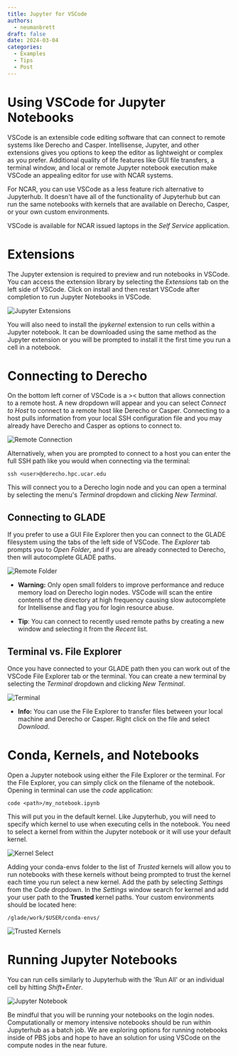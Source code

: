 ```yaml
---
title: Jupyter for VSCode
authors:
  - neumanbrett
draft: false
date: 2024-03-04
categories:
  - Examples
  - Tips
  - Post
---
```


# Using VSCode for Jupyter Notebooks

VSCode is an extensible code editing software that can connect to remote systems like Derecho and Casper.  Intellisense, Jupyter, and other extensions gives you options to keep the editor as lightweight or complex as you prefer.  Additional quality of life features like GUI file transfers, a terminal window, and local or remote Jupyter notebook execution make VSCode an appealing editor for use with NCAR systems.

<!-- more -->

For NCAR, you can use VSCode as a less feature rich alternative to Jupyterhub.  It doesn't have all of the functionality of Jupyterhub but can run the same notebooks with kernels that are available on Derecho, Casper, or your own custom environments.

VSCode is available for NCAR issued laptops in the *Self Service* application.

# Extensions

The Jupyter extension is required to preview and run notebooks in VSCode.  You can access the extension library by selecting the *Extensions* tab on the left side of VSCode.  Click on install and then restart VSCode after completion to run Jupyter Notebooks in VSCode.

![Jupyter Extensions](2024-03-04-vscode-jupyter/media/extensions.png)

You will also need to install the *ipykernel* extension to run cells within a Jupyter notebook.  It can be downloaded using the same method as the Jupyter extension or you will be prompted to install it the first time you run a cell in a notebook.

# Connecting to Derecho

On the bottom left corner of VSCode is a >< button that allows connection to a remote host.  A new dropdown will appear and you can select *Connect to Host* to connect to a remote host like Derecho or Casper.  Connecting to a host pulls information from your local SSH configuration file and you may already have Derecho and Casper as options to connect to.

![Remote Connection](2024-03-04-vscode-jupyter/media/remoteconn.png)

Alternatively, when you are prompted to connect to a host you can enter the full SSH path like you would when connecting via the terminal:

```
ssh <user>@derecho.hpc.ucar.edu
```

This will connect you to a Derecho login node and you can open a terminal by selecting the menu's *Terminal* dropdown and clicking *New Terminal*.  

## Connecting to GLADE

If you prefer to use a GUI File Explorer then you can connect to the GLADE filesystem using the tabs of the left side of VSCode.  The *Explorer* tab prompts you to *Open Folder*, and if you are already connected to Derecho, then will autocomplete GLADE paths.

![Remote Folder](2024-03-04-vscode-jupyter/media/openfolder.png)

 * **Warning:** Only open small folders to improve performance and reduce memory load on Derecho login nodes.  VSCode will scan the entire contents of the directory at high frequency causing slow autocomplete for Intellisense and flag you for login resource abuse.

* **Tip**: You can connect to recently used remote paths by creating a new window and selecting it from the *Recent* list.

## Terminal vs. File Explorer

Once you have connected to your GLADE path then you can work out of the VSCode File Explorer tab or the terminal.  You can create a new terminal by selecting the *Terminal* dropdown and clicking *New Terminal*. 

![Terminal](2024-03-04-vscode-jupyter/media/condaterminal.png)

* **Info:** You can use the File Explorer to transfer files between your local machine and Derecho or Casper.  Right click on the file and select *Download*.

# Conda, Kernels, and Notebooks

Open a Jupyter notebook using either the File Explorer or the terminal.  For the File Explorer, you can simply click on the filename of the notebook.  Opening in terminal can use the *code* application:

```
code <path>/my_notebook.ipynb
```

  This will put you in the default kernel.  Like Jupyterhub, you will need to specify which kernel to use when executing cells in the notebook.  You need to select a kernel from within the Jupyter notebook or it will use your default kernel.

![Kernel Select](2024-03-04-vscode-jupyter/media/selectkernel.png)

Adding your conda-envs folder to the list of *Trusted* kernels will allow you to run notebooks with these kernels without being prompted to trust the kernel each time you run select a new kernel.  Add the path by selecting *Settings* from the *Code* dropdown.  In the *Settings* window search for kernel and add your user path to the **Trusted** kernel paths.  Your custom environments should be located here:

```
/glade/work/$USER/conda-envs/
```

![Trusted Kernels](2024-03-04-vscode-jupyter/media/trustedkernels.png)

# Running Jupyter Notebooks

You can run cells similarly to Jupyterhub with the 'Run All' or an individual cell by hitting *Shift+Enter*.

![Jupyter Notebook](2024-03-04-vscode-jupyter/media/jnbkernel.png)

Be mindful that you will be running your notebooks on the login nodes.  Computationally or memory intensive notebooks should be run within Jupyterhub as a batch job.  We are exploring options for running notebooks inside of PBS jobs and hope to have an solution for using VSCode on the compute nodes in the near future.